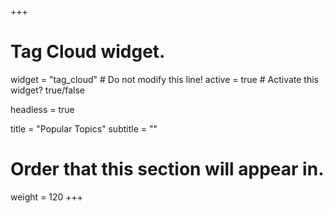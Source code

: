 +++
# Tag Cloud widget.
widget = "tag_cloud"  # Do not modify this line!
active = true  # Activate this widget? true/false

headless = true

title = "Popular Topics"
subtitle = ""

# Order that this section will appear in.
weight = 120
+++
